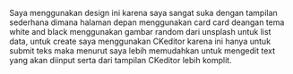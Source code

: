 Saya menggunakan design ini karena saya sangat suka dengan tampilan sederhana dimana halaman depan menggunakan card card deangan tema white and black menggunakan gambar random dari unsplash untuk list data, untuk create saya menggunakan CKeditor karena ini hanya untuk submit teks maka menurut saya lebih memudahkan untuk mengedit text yang akan diinput serta dari tampilan CKeditor lebih komplit.